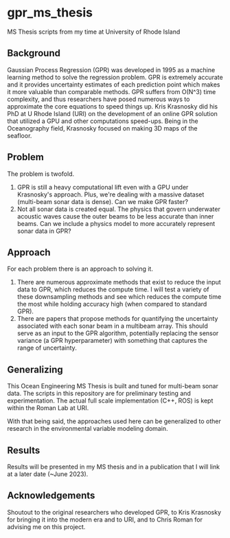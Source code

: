 # gpr_ms_thesis
MS Thesis scripts from my time at University of Rhode Island

## Background
Gaussian Process Regression (GPR) was developed in 1995 as a machine learning method to solve the regression problem. GPR is extremely accurate and it provides uncertainty estimates of each prediction point which makes it more valuable than comparable methods. GPR suffers from O(N^3) time complexity, and thus researchers have posed numerous ways to approximate the core equations to speed things up. Kris Krasnosky did his PhD at U Rhode Island (URI) on the development of an online GPR solution that utilized a GPU and other computations speed-ups. Being in the Oceanography field, Krasnosky focused on making 3D maps of the seafloor.

## Problem
The problem is twofold.
1. GPR is still a heavy computational lift even with a GPU under Krasnosky's approach. Plus, we're dealing with a massive dataset (multi-beam sonar data is dense). Can we make GPR faster?
2. Not all sonar data is created equal. The physics that govern underwater acoustic waves cause the outer beams to be less accurate than inner beams. Can we include a physics model to more accurately represent sonar data in GPR?

## Approach
For each problem there is an approach to solving it.
1. There are numerous approximate methods that exist to reduce the input data to GPR, which reduces the compute time. I will test a variety of these downsampling methods and see which reduces the compute time the most while holding accuracy high (when compared to standard GPR).
2. There are papers that propose methods for quantifying the uncertainty associated with each sonar beam in a multibeam array. This should serve as an input to the GPR algorithm, potentially replacing the sensor variance (a GPR hyperparameter) with something that captures the range of uncertainty.

## Generalizing
This Ocean Engineering MS Thesis is built and tuned for multi-beam sonar data. The scripts in this repository are for preliminary testing and experimentation. The actual full scale implementation (C++, ROS) is kept within the Roman Lab at URI.

With that being said, the approaches used here can be generalized to other research in the environmental variable modeling domain. 

## Results
Results will be presented in my MS thesis and in a publication that I will link at a later date (~June 2023).

## Acknowledgements
Shoutout to the original researchers who developed GPR, to Kris Krasnosky for bringing it into the modern era and to URI, and to Chris Roman for advising me on this project. 
